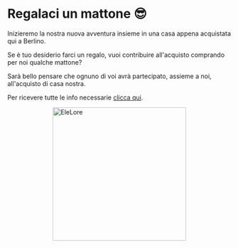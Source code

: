 # Regalaci un mattone :sunglasses:

Inizieremo la nostra nuova avventura insieme in una casa appena acquistata qui a Berlino. 

Se è tuo desiderio farci un regalo, vuoi contribuire all'acquisto comprando per noi qualche mattone? 

Sarà bello pensare che ognuno di voi avrà partecipato, assieme a noi, all'acquisto di casa nostra.

Per ricevere tutte le info necessarie [clicca qui](https://forms.gle/cRmPxPPWfQF7yaCc7).

<img src="../images/elelore.jpg" alt="EleLore" style="display: block; margin:0 auto;" width="300"/>